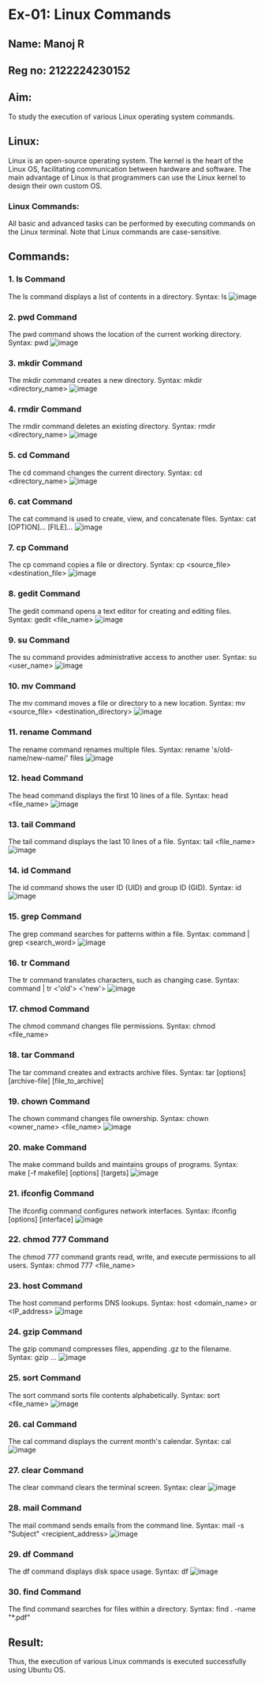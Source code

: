 # Ex-01: Linux Commands
## Name: Manoj R
## Reg no: 2122224230152
## Aim:
To study the execution of various Linux operating system commands.

## Linux:
Linux is an open-source operating system. The kernel is the heart of the Linux OS, facilitating communication between hardware and software. The main advantage of Linux is that programmers can use the Linux kernel to design their own custom OS.

### Linux Commands:
All basic and advanced tasks can be performed by executing commands on the Linux terminal. Note that Linux commands are case-sensitive.

## Commands:
### 1. ls Command
The ls command displays a list of contents in a directory.
Syntax: ls
![image](https://github.com/user-attachments/assets/6f98b604-caaf-40d7-b684-b31beba592d3)


### 2. pwd Command
The pwd command shows the location of the current working directory.
Syntax: pwd
![image](https://github.com/user-attachments/assets/0d574161-ceb3-46d0-98b9-a13d957e638e)


### 3. mkdir Command
The mkdir command creates a new directory.
Syntax: mkdir <directory_name>
![image](https://github.com/user-attachments/assets/eca27f67-3a93-4122-9a3e-ad921a0f7d09)


### 4. rmdir Command
The rmdir command deletes an existing directory.
Syntax: rmdir <directory_name>
![image](https://github.com/user-attachments/assets/95092d16-d23d-4bf7-811a-c74c97d1041f)


### 5. cd Command
The cd command changes the current directory.
Syntax: cd <directory_name>
![image](https://github.com/user-attachments/assets/20a08b36-115b-4667-ac49-68e0de404d35)


### 6. cat Command
The cat command is used to create, view, and concatenate files.
Syntax: cat [OPTION]... [FILE]...
![image](https://github.com/user-attachments/assets/a68cced8-bdb3-4b96-96d0-ae138067aef1)


### 7. cp Command
The cp command copies a file or directory.
Syntax: cp <source_file> <destination_file>
![image](https://github.com/user-attachments/assets/437fcf90-67d2-4b53-9e0b-34c59126ac1a)


### 8. gedit Command
The gedit command opens a text editor for creating and editing files.
Syntax: gedit <file_name>
![image](https://github.com/user-attachments/assets/3d4f580e-f711-47e1-9f86-d348a03b1374)


### 9. su Command
The su command provides administrative access to another user.
Syntax: su <user_name>
![image](https://github.com/user-attachments/assets/a701d9b5-8755-4860-b595-c90cf63ed58c)


### 10. mv Command
The mv command moves a file or directory to a new location.
Syntax: mv <source_file> <destination_directory>
![image](https://github.com/user-attachments/assets/3d82da66-f19d-45e7-a7c6-ba051f8ea232)


### 11. rename Command
The rename command renames multiple files.
Syntax: rename 's/old-name/new-name/' files
![image](https://github.com/user-attachments/assets/352862aa-cfc0-4119-b699-2710619741af)


### 12. head Command
The head command displays the first 10 lines of a file.
Syntax: head <file_name>
![image](https://github.com/user-attachments/assets/5f504f33-5591-4193-bdde-2bdffbce16dd)


### 13. tail Command
The tail command displays the last 10 lines of a file.
Syntax: tail <file_name>
![image](https://github.com/user-attachments/assets/8c7c902c-261d-471e-91d8-398d29b68421)


### 14. id Command
The id command shows the user ID (UID) and group ID (GID).
Syntax: id
![image](https://github.com/user-attachments/assets/2b5505b0-414f-4634-9b24-76cbe180a2f3)


### 15. grep Command
The grep command searches for patterns within a file.
Syntax: command | grep <search_word>
![image](https://github.com/user-attachments/assets/7ac56c1a-1fca-44ce-9a97-ee2f1316bd11)


### 16. tr Command
The tr command translates characters, such as changing case.
Syntax: command | tr <'old'> <'new'>
![image](https://github.com/user-attachments/assets/d1b279a2-0289-459a-aa9e-5a1d454593fa)


### 17. chmod Command
The chmod command changes file permissions.
Syntax: chmod <permissions> <file_name>

### 18. tar Command
The tar command creates and extracts archive files.
Syntax: tar [options] [archive-file] [file_to_archive]

### 19. chown Command
The chown command changes file ownership.
Syntax: chown <owner_name> <file_name>
![image](https://github.com/user-attachments/assets/1918c386-2b27-47a2-93e4-a4da4516d36f)


### 20. make Command
The make command builds and maintains groups of programs.
Syntax: make [-f makefile] [options] [targets]
![image](https://github.com/user-attachments/assets/781d6009-7070-43a6-bd4e-e16f141219b3)


### 21. ifconfig Command
The ifconfig command configures network interfaces.
Syntax: ifconfig [options] [interface]
![image](https://github.com/user-attachments/assets/c947fdcf-d906-4052-bf91-943598478282)


### 22. chmod 777 Command
The chmod 777 command grants read, write, and execute permissions to all users.
Syntax: chmod 777 <file_name>

### 23. host Command
The host command performs DNS lookups.
Syntax: host <domain_name> or <IP_address>
![image](https://github.com/user-attachments/assets/06913a7c-cd27-4107-a73f-7f1bbfaec252)


### 24. gzip Command
The gzip command compresses files, appending .gz to the filename.
Syntax: gzip <file1> <file2> ...
![image](https://github.com/user-attachments/assets/80e66b4c-9dca-4d04-a4dc-209114526baa)


### 25. sort Command
The sort command sorts file contents alphabetically.
Syntax: sort <file_name>
![image](https://github.com/user-attachments/assets/5d14e282-3d91-4930-a0b4-49665be282f4)


### 26. cal Command
The cal command displays the current month's calendar.
Syntax: cal
![image](https://github.com/user-attachments/assets/17358982-cead-4f94-8cce-3be4605eda32)


### 27. clear Command
The clear command clears the terminal screen.
Syntax: clear
![image](https://github.com/user-attachments/assets/e265b0c7-92f8-429c-b66f-ccaaf5396da8)


### 28. mail Command
The mail command sends emails from the command line.
Syntax: mail -s "Subject" <recipient_address>
![image](https://github.com/user-attachments/assets/6799494a-8c39-4956-b781-4a95ec6f1e12)


### 29. df Command
The df command displays disk space usage.
Syntax: df
![image](https://github.com/user-attachments/assets/526f8f4f-0b4d-4017-8c29-94a1cfa230e0)


### 30. find Command
The find command searches for files within a directory.
Syntax: find . -name "*.pdf"

## Result:
Thus, the execution of various Linux commands is executed successfully using Ubuntu OS.
